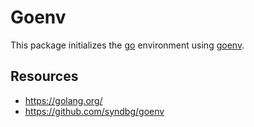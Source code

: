 # Goenv

This package initializes the [go](https://golang.org/) environment using
[goenv](https://github.com/syndbg/goenv).

## Resources

- https://golang.org/
- https://github.com/syndbg/goenv
